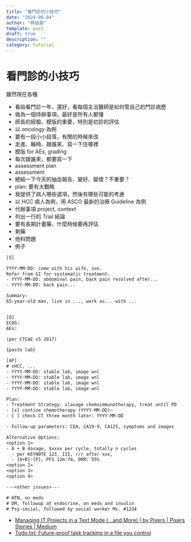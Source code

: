 ```yaml
---
title: "看門診的小技巧"
date: "2024-06-04"
author: "林協霆"
template: post
draft: true
description: ""
category: tutorial
---
```


# 看門診的小技巧

雖然現在各種

- 看始看門診一年、還好，看每個主治醫師是如何管自己的門診病歷
- 做為一個待辦事項，最好是所有人都懂
- 師長的經驗、模版的重要，特別是初診的評估
- 以 oncology 為例
- 要有一段小小段落，有閒的時候來改
- 走進、輪椅、跟誰來、寫一下住哪裡
- 模版 for AEs, grading
- 每次跟誰來，都要寫一下
- assessment plan
- assessment
- 總結一下今天的抽血報告，變好、變壞？不重要？
- plan: 要有大戰略
- 我提供了病人哪些選項，然後有哪些可能的考慮
- 以 HCC 病人為例，用 ASCO 最新的治療 Guideline 為例
- 代辦事項 project, context
- 列出一行的 Trial 結論
- 要有長期計畫藥、什麼時候要再評估
- 剩藥
- 他科問題
- 例子

```txt
[S]

YYYY-MM-DD: come with his wife, son.
Refer from GI for systematic treatment.
- YYYY-MM-DD: abdominal pain, back pain resolved after...
- YYYY-MM-DD: back pain...

Summary:
65-year-old man, live in ..., work as... with ...


[O]
ECOG:
AEs:

(per CTCAE v5 2017)

{paste lab}

[AP]
# cHCC, ...
- YYYY-MM-DD: stable lab, image wnl
- YYYY-MM-DD: stable lab, image wnl
- YYYY-MM-DD: stable lab, image wnl
- YYYY-MM-DD: stable lab, image wnl

Plan:
- Treatment Strategy: slavage chemoimmunotherapy, treat until PD
- [x] contine chemotherapy (YYYY-MM-DD)~
- [ ] check CT three month later: YYYY-MM-DD

- Follow-up parameters: CEA, CA19-9, CA125, symptoms and images

Alternative Options:
<option 1>
- A + B dosage, $xxxx per cycle, totally n cycles
  - per KEYNOTE 123, III, r/r after xxx,
  - {A+B}:{P}, PFS 12m:7m, ORR: 55%
<option 2>
<option 3>
<option 4>

---<other issues>---

# HTN, on meds
# DM, followup at endocrine, on meds and insulin
# Psy-social, followed by social worker Ms. #1234

```

- [Managing IT Projects in a Text Mode (…and More) | by Pixers | Pixers Stories | Medium](https://medium.com/pixers-stories/managing-it-projects-in-a-text-mode-and-more-374cd497309d)
- [Todo.txt: Future-proof task tracking in a file you control](http://todotxt.org/)
